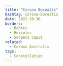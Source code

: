 ```yaml
---
title: "Corona Borealis"
hashtag: corona-borealis
date: 2022-10-30
borders:
  - Boötes
  - Hercules
  - Serpens Caput
related:
  - Corona Australis
tags:
  - Constellation
---
```

